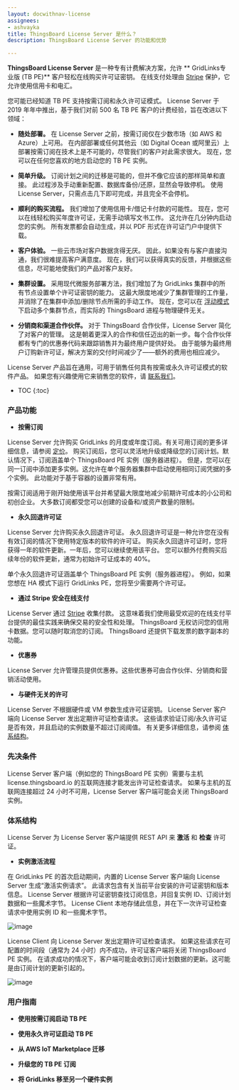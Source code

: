 ```yaml
---
layout: docwithnav-license
assignees:
- ashvayka
title: ThingsBoard License Server 是什么？
description: ThingsBoard License Server 的功能和优势

---
```



**ThingsBoard License Server** 是一种专有计费解决方案，允许 ** GridLinks专业版 (TB PE)** 客户轻松在线购买许可证密钥。
在线支付处理由 [Stripe](https://stripe.com/) 保护，它允许使用信用卡和电汇。


您可能已经知道 TB PE 支持按需订阅和永久许可证模式。
License Server 于 2019 年年中推出，基于我们对前 500 名 TB PE 客户的计费经验，旨在改进以下领域：

- **随处部署。** 在 License Server 之前，按需订阅仅在少数市场（如 AWS 和 Azure）上可用。
在内部部署或任何其他云（如 Digital Ocean 或阿里云）上部署按需订阅在技术上是不可能的，尽管我们的客户对此需求很大。
现在，您可以在任何您喜欢的地方启动您的 TB PE 实例。

- **简单升级。** 订阅计划之间的迁移是可能的，但并不像它应该的那样简单和直接。
此过程涉及手动重新配置、数据库备份/还原，显然会导致停机。
使用 License Server，只需点击几下即可完成，并且完全不会停机。

- **顺利的购买流程。** 我们增加了使用信用卡/借记卡付款的可能性。
现在，您可以在线轻松购买年度许可证，无需手动填写文书工作。
这允许在几分钟内启动您的实例。
所有发票都会自动生成，并以 PDF 形式在许可证门户中提供下载。

- **客户体验。** 一些云市场对客户数据贪得无厌。
因此，如果没有与客户直接沟通，我们很难提高客户满意度。
现在，我们可以获得真实的反馈，并根据这些信息，尽可能地使我们的产品对客户友好。

- **集群设置。** 采用现代微服务部署方法，我们增加了为 GridLinks 集群中的所有节点设置单个许可证密钥的能力。
这最大限度地减少了集群管理的工作量，并消除了在集群中添加/删除节点所需的手动工作。
现在，您可以在 [浮动模式](https://en.wikipedia.org/wiki/Floating_licensing) 下启动多个集群节点，而实际的 ThingsBoard 进程与物理硬件无关。

- **分销商和渠道合作伙伴。** 对于 ThingsBoard 合作伙伴，License Server 简化了对客户的管理。
这是朝着更深入的合作和信任迈出的新一步。每个合作伙伴都有专门的优惠券代码来跟踪销售并为最终用户提供好处。
由于能够为最终用户订购新许可证，解决方案的交付时间减少了——额外的费用也相应减少。

License Server 产品旨在通用，可用于销售任何具有按需或永久许可证模式的软件产品。
如果您有兴趣使用它来销售您的软件，请 [联系我们](/docs/contact-us/)。

* TOC
{:toc}

### 产品功能

- **按需订阅**

License Server 允许购买 GridLinks 的月度或年度订阅。有关可用订阅的更多详细信息，请参阅 [定价](/pricing/)。
购买订阅后，您可以灵活地升级或降级您的订阅计划。默认情况下，订阅涵盖单个 ThingsBoard PE 实例（服务器进程）。
但是，您可以在同一订阅中添加更多实例。这允许在单个服务器集群中启动使用相同订阅凭据的多个实例。
此功能对于基于容器的设置非常有用。

按需订阅适用于刚开始使用该平台并希望最大限度地减少前期许可成本的小公司和初创企业。
大多数订阅都受您可以创建的设备和/或资产数量的限制。

- **永久回退许可证**

License Server 允许购买永久回退许可证。
永久回退许可证是一种允许您在没有有效订阅的情况下使用特定版本的软件的许可证。
购买永久回退许可证时，您将获得一年的软件更新。一年后，您可以继续使用该平台。
您可以额外付费购买后续年份的软件更新，通常为初始许可证成本的 40%。

单个永久回退许可证涵盖单个 ThingsBoard PE 实例（服务器进程）。
例如，如果您想在 HA 模式下运行 GridLinks PE，您将至少需要两个许可证。

- **通过 Stripe 安全在线支付**

License Server 通过 [Stripe](https://stripe.com/) 收集付款。
这意味着我们使用最受欢迎的在线支付平台提供的最佳实践来确保交易的安全性和处理。
ThingsBoard 无权访问您的信用卡数据。您可以随时取消您的订阅。
ThingsBoard 还提供下载发票的数字副本的功能。

- **优惠券**

License Server 允许管理员提供优惠券。这些优惠券可由合作伙伴、分销商和营销活动使用。

- **与硬件无关的许可**

License Server 不根据硬件或 VM 参数生成许可证密钥。
License Server 客户端向 License Server 发出定期许可证检查请求。
这些请求验证订阅/永久许可证是否有效，并且启动的实例数量不超过订阅阈值。
有关更多详细信息，请参阅 [体系结构](#体系结构)。

### 先决条件

License Server 客户端（例如您的 ThingsBoard PE 实例）需要与主机 license.thingsboard.io 的互联网连接才能发出许可证检查请求。
如果与主机的互联网连接超过 24 小时不可用，License Server 客户端可能会关闭 ThingsBoard 实例。

### 体系结构

License Server 为 License Server 客户端提供 REST API 来 **激活** 和 **检查** 许可证。

- **实例激活流程**

在 GridLinks PE 的首次启动期间，内置的 License Server 客户端向 License Server 生成“激活实例请求”。
此请求包含有关当前平台安装的许可证密钥和版本信息。
License Server 根据许可证密钥查找订阅信息，并回复实例 ID、订阅计划数据和一些魔术字节。
License Client 本地存储此信息，并在下一次许可证检查请求中使用实例 ID 和一些魔术字节。

![image](/images/license/license-activation.gif)

License Client 向 License Server 发出定期许可证检查请求。
如果这些请求在可配置的时间段（通常为 24 小时）内不成功，许可证客户端将关闭 ThingsBoard PE 实例。
在请求成功的情况下，客户端可能会收到订阅计划数据的更新。这可能是由订阅计划的更新引起的。

![image](/images/license/license-check.gif)

### 用户指南

- **使用按需订阅启动 TB PE**

- **使用永久许可证启动 TB PE**

- **从 AWS IoT Marketplace 迁移**

- **升级您的 TB PE 订阅**

- **将 GridLinks 移至另一个硬件实例**